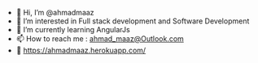 - 👋 Hi, I’m @ahmadmaaz
- 👀 I’m interested in Full stack development and Software Development 
- 🌱 I’m currently learning AngularJs
- 📫 How to reach me : ahmad_maaz@Outlook.com
- 💞️ https://ahmadmaaz.herokuapp.com/

<!---
ahmadmaaz/ahmadmaaz is a ✨ special ✨ repository because its `README.md` (this file) appears on your GitHub profile.
You can click the Preview link to take a look at your changes.
--->
